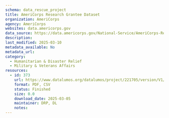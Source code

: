 ```yaml
---
schema: data_rescue_project 
title: AmeriCorps Research Grantee Dataset
organization: AmeriCorps
agency: AmeriCorps
websites: data.americorps.gov
data_source: https://data.americorps.gov/National-Service/AmeriCorps-Research-Grantee-Dataset/hznm-uizi
description: 
last_modified: 2025-03-10
metadata_available: No
metadata_url: 
category:
  - Humanitarian & Disaster Relief 
  - Military & Veterans Affairs 
resources:
  - id: 373
    url: https://www.datalumos.org/datalumos/project/221705/version/V1/view
    format: PDF, CSV
    status: Finished
    size: 0.0
    download_date: 2025-03-05
    maintainer: DRP, DL
    notes: 
---
```

